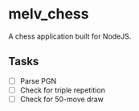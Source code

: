 # melv_chess

A chess application built for NodeJS.

## Tasks

- [ ] Parse PGN
- [ ] Check for triple repetition
- [ ] Check for 50-move draw
